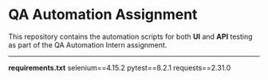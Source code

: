 # QA Automation Assignment

This repository contains the automation scripts for both **UI** and **API** testing as part of the QA Automation Intern assignment.

---
**requirements.txt**
selenium==4.15.2
pytest==8.2.1
requests==2.31.0

